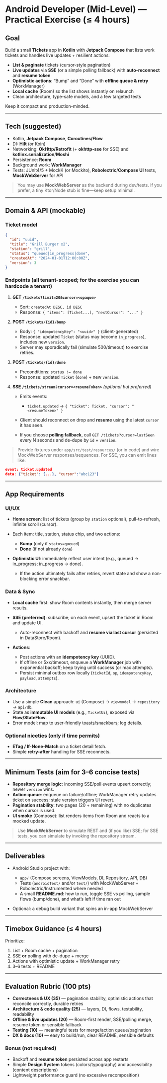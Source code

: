 # Android Developer (Mid-Level) — Practical Exercise (≤ 4 hours)

## Goal

Build a small **Tickets** app in **Kotlin** with **Jetpack Compose** that lists work tickets and handles live updates + resilient actions:

* **List & paginate** tickets (cursor-style pagination)
* **Live updates** via **SSE** (or a simple polling fallback) with **auto-reconnect** and **resume token**
* **Optimistic actions**: “Bump” and “Done” with **offline queue & retry** (WorkManager)
* **Local cache** (Room) so the list shows instantly on relaunch
* Clean architecture, type-safe models, and a few targeted tests

Keep it compact and production-minded.

---

## Tech (suggested)

* Kotlin, **Jetpack Compose**, **Coroutines/Flow**
* DI: **Hilt** (or Koin)
* Networking: **OkHttp/Retrofit** (+ **okhttp-sse** for SSE) and **kotlinx.serialization**/**Moshi**
* Persistence: **Room**
* Background work: **WorkManager**
* Tests: JUnit4/5 + MockK (or Mockito), **Robolectric**/**Compose UI** tests, **MockWebServer** for API

> You may use **MockWebServer** as the backend during dev/tests. If you prefer, a tiny Ktor/Node stub is fine—keep setup minimal.

---

## Domain & API (mockable)

### Ticket model

```json
{
  "id": "uuid",
  "title": "Grill Burger x2",
  "station": "grill",
  "status": "queued|in_progress|done",
  "createdAt": "2024-01-01T12:00:00Z",
  "version": 3
}
```

### Endpoints (all tenant-scoped; for the exercise you can hardcode a tenant)

1. **GET `/tickets?limit=20&cursor=<opaque>`**

   * Sort: `createdAt DESC, id DESC`
   * Response: `{ "items": [Ticket...], "nextCursor": "..." }`

2. **POST `/tickets/{id}/bump`**

   * Body: `{ "idempotencyKey": "<uuid>" }` (client-generated)
   * Response: updated `Ticket` (status may become `in_progress`), includes new `version`.
   * Server may sporadically fail (simulate 500/timeout) to exercise retries.

3. **POST `/tickets/{id}/done`**

   * Preconditions: `status != done`
   * Response: updated `Ticket` (`done`) + new `version`.

4. **SSE `/tickets/stream?cursor=<resumeToken>`** *(optional but preferred)*

   * Emits events:

     * `ticket.updated` → `{ "ticket": Ticket, "cursor": "<resumeToken>" }`
   * Client should reconnect on drop and **resume** using the latest `cursor` it has seen.
   * If you choose **polling fallback**, call `GET /tickets?cursor=lastSeen` every N seconds and de-dupe by `id` + `version`.

> Provide fixtures under `app/src/test/resources/` (or in code) and wire MockWebServer responses/sequences. For SSE, you can emit lines like:

```json
event: ticket.updated
data: {"ticket": {...}, "cursor":"abc123"}

```

---

## App Requirements

### UI/UX

* **Home screen**: list of tickets (group by `station` optional), pull-to-refresh, infinite scroll (cursor).
* Each item: title, station, status chip, and two actions:

  * **Bump** (only if `status=queued`)
  * **Done** (if not already `done`)
* **Optimistic UI**: immediately reflect user intent (e.g., queued → in\_progress; in\_progress → done).

  * If the action ultimately fails after retries, revert state and show a non-blocking error snackbar.

### Data & Sync

* **Local cache** first: show Room contents instantly, then merge server results.
* **SSE (preferred)**: subscribe; on each event, upsert the ticket in Room and update UI.

  * Auto-reconnect with backoff and **resume via last cursor** (persisted in DataStore/Room).
* **Actions**:

  * Post actions with an **idempotency key** (UUID).
  * If offline or 5xx/timeout, enqueue a **WorkManager** job with exponential backoff; keep trying until success (or max attempts).
  * Persist minimal outbox row locally (`ticketId`, `op`, `idempotencyKey`, `payload`, `attempts`).

### Architecture

* Use a simple **Clean** approach: `ui` (Compose) → `viewmodel` → `repository` → `api/db`.
* State as **immutable UI models** (e.g., `TicketUi`), exposed via **Flow/StateFlow**.
* Error model: map to user-friendly toasts/snackbars; log details.

### Optional niceties (only if time permits)

* **ETag / If-None-Match** on a ticket detail fetch.
* Simple **retry-after** handling for SSE reconnects.

---

## Minimum Tests (aim for 3–6 concise tests)

* **Repository merge logic**: incoming SSE/poll events upsert correctly; newer `version` wins.
* **Action queue**: enqueue on failure/offline; WorkManager retry updates ticket on success; stale version triggers UI revert.
* **Pagination stability**: two pages (20 + remaining) with no duplicates when cursor is used.
* **UI smoke** (Compose): list renders items from Room and reacts to a mocked update.

> Use **MockWebServer** to simulate REST and (if you like) SSE; for SSE tests, you can simulate by invoking the repository stream.

---

## Deliverables

* Android Studio project with:

  * `app/` (Compose screens, ViewModels, DI, Repository, API, DB)
  * Tests (`androidTest/` and/or `test/`) with MockWebServer + Robolectric/Instrumented where needed
  * A small **README.md**: how to run, toggle SSE vs polling, sample flows (bump/done), and what’s left if time ran out
* Optional: a debug build variant that spins an in-app MockWebServer

---

## Timebox Guidance (≤ 4 hours)

Prioritize:

1. List + Room cache + pagination
2. SSE **or** polling with de-dupe + merge
3. Actions with optimistic update + WorkManager retry
4. 3–6 tests + README

---

## Evaluation Rubric (100 pts)

* **Correctness & UX (35)** — pagination stability, optimistic actions that reconcile correctly, durable retries
* **Architecture & code quality (25)** — layers, DI, flows, testability, readability
* **Offline & live updates (20)** — Room-first render, SSE/polling merge, resume token or sensible fallback
* **Testing (10)** — meaningful tests for merge/action queue/pagination
* **DX & docs (10)** — easy to build/run, clear README, sensible defaults

### Bonus (not required)

* Backoff and **resume token** persisted across app restarts
* Simple **Design System** tokens (colors/typography) and accessibility (content descriptions)
* Lightweight performance guard (no excessive recomposition)

